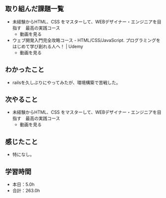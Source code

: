 ## 取り組んだ課題一覧
- 未経験からHTML、CSS をマスターして、WEBデザイナー・エンジニアを目指す　最高の実践コース
  -  動画を見る
- ウェブ開発入門完全攻略コース - HTML/CSS/JavaScript. プログラミングをはじめて学び創れる人へ！ | Udemy
  -  動画を見る
## わかったこと
- railsを久しぶりにやってみたが、環境構築で苦戦した。
## 次やること
- 未経験からHTML、CSS をマスターして、WEBデザイナー・エンジニアを目指す　最高の実践コース
  -  動画を見る
## 感じたこと
- 特になし。
## 学習時間
- 本日：5.0h
- 合計：263.0h